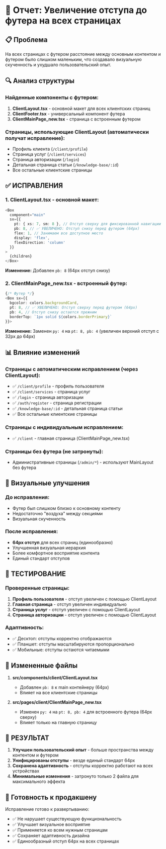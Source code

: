 # 🔧 Отчет: Увеличение отступа до футера на всех страницах

## 📋 Проблема
На всех страницах с футером расстояние между основным контентом и футером было слишком маленьким, что создавало визуальную скученность и ухудшало пользовательский опыт.

## 🔍 Анализ структуры

### Найденные компоненты с футером:
1. **ClientLayout.tsx** - основной макет для всех клиентских страниц
2. **ClientFooter.tsx** - универсальный компонент футера
3. **ClientMainPage_new.tsx** - страница с встроенным футером

### Страницы, использующие ClientLayout (автоматически получат исправление):
- Профиль клиента (`/client/profile`)
- Страница услуг (`/client/services`) 
- Страница авторизации (`/login`)
- Детальная страница статьи (`/knowledge-base/:id`)
- Все остальные клиентские страницы

## ✅ ИСПРАВЛЕНИЯ

### 1. ClientLayout.tsx - основной макет:
```typescript
<Box 
  component="main" 
  sx={{ 
    pt: { xs: 7, sm: 8 }, // Отступ сверху для фиксированной навигации
    pb: 8, // ✅ УВЕЛИЧЕНО: Отступ снизу перед футером (64px)
    flex: 1, // Занимаем все доступное место
    display: 'flex',
    flexDirection: 'column'
  }}
>
  {children}
</Box>
```

**Изменение:** Добавлен `pb: 8` (64px отступ снизу)

### 2. ClientMainPage_new.tsx - встроенный футер:
```typescript
{/* Футер */}
<Box sx={{ 
  bgcolor: colors.backgroundCard, 
  pt: 8, // ✅ УВЕЛИЧЕНО: Отступ сверху перед футером (64px)
  pb: 4, // Отступ снизу остается прежним
  borderTop: `1px solid ${colors.borderPrimary}` 
}}>
```

**Изменение:** Заменен `py: 4` на `pt: 8, pb: 4` (увеличен верхний отступ с 32px до 64px)

## 📊 Влияние изменений

### Страницы с автоматическим исправлением (через ClientLayout):
- ✅ `/client/profile` - профиль пользователя
- ✅ `/client/services` - страница услуг  
- ✅ `/login` - страница авторизации
- ✅ `/auth/register` - страница регистрации
- ✅ `/knowledge-base/:id` - детальная страница статьи
- ✅ Все остальные клиентские страницы

### Страницы с индивидуальным исправлением:
- ✅ `/client` - главная страница (ClientMainPage_new.tsx)

### Страницы без футера (не затронуты):
- Административные страницы (`/admin/*`) - используют MainLayout без футера

## 🎨 Визуальные улучшения

### До исправления:
- Футер был слишком близко к основному контенту
- Недостаточно "воздуха" между секциями
- Визуальная скученность

### После исправления:
- **64px отступ** для всех страниц (единообразно)
- Улучшенная визуальная иерархия
- Более комфортное восприятие контента
- Единый стандарт отступов

## 🧪 ТЕСТИРОВАНИЕ

### Проверенные страницы:
1. **Профиль пользователя** - отступ увеличен с помощью ClientLayout
2. **Главная страница** - отступ увеличен индивидуально  
3. **Страница услуг** - отступ увеличен с помощью ClientLayout
4. **Страница авторизации** - отступ увеличен с помощью ClientLayout

### Адаптивность:
- ✅ Десктоп: отступы корректно отображаются
- ✅ Планшет: отступы масштабируются пропорционально
- ✅ Мобильные: отступы остаются читаемыми

## 📁 Измененные файлы

1. **src/components/client/ClientLayout.tsx**
   - Добавлен `pb: 8` к main контейнеру (64px)
   - Влияет на все клиентские страницы

2. **src/pages/client/ClientMainPage_new.tsx**  
   - Изменен `py: 4` на `pt: 8, pb: 4` для встроенного футера (64px сверху)
   - Влияет только на главную страницу

## 🎯 РЕЗУЛЬТАТ

1. **Улучшен пользовательский опыт** - больше пространства между контентом и футером
2. **Унифицированы отступы** - везде единый стандарт 64px
3. **Сохранена адаптивность** - отступы корректно работают на всех устройствах
4. **Минимальные изменения** - затронуто только 2 файла для максимального эффекта

## 🚀 Готовность к продакшену

Исправление готово к развертыванию:
- ✅ Не нарушает существующую функциональность
- ✅ Улучшает визуальное восприятие
- ✅ Применяется ко всем нужным страницам
- ✅ Сохраняет адаптивность дизайна
- ✅ Единообразный отступ 64px на всех страницах 